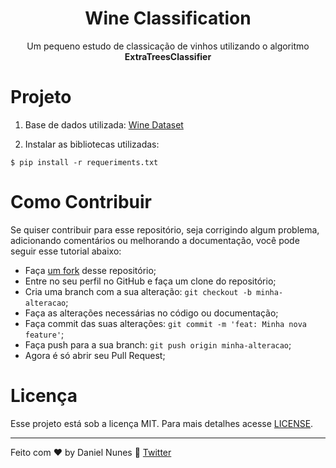 


<h1 align="center">Wine Classification</h1>

<p align="center">Um pequeno estudo de classicação de vinhos utilizando o algoritmo <strong>ExtraTreesClassifier</strong> </p>



Projeto 
========

1. Base de dados utilizada: [Wine Dataset](https://www.kaggle.com/dell4010/wine-dataset)

2. Instalar as bibliotecas utilizadas:
  ```
  $ pip install -r requeriments.txt
  ```


Como Contribuir
===============

Se quiser contribuir para esse repositório, seja corrigindo algum problema, adicionando comentários ou melhorando a documentação, você pode seguir esse tutorial abaixo:

- Faça [um fork](https://help.github.com/pt/github/getting-started-with-github/fork-a-repo) desse repositório;
- Entre no seu perfil no GitHub e faça um clone do repositório;
- Cria uma branch com a sua alteração: `git checkout -b minha-alteracao`;
- Faça as alterações necessárias no código ou documentação;
- Faça commit das suas alterações: `git commit -m 'feat: Minha nova feature'`;
- Faça push para a sua branch: `git push origin minha-alteracao`;
- Agora é só abrir seu Pull Request;

Licença 
=======

Esse projeto está sob a licença MIT. Para mais detalhes acesse [LICENSE](LICENSE.md).

---

Feito com ♥ by Daniel Nunes :wave: [Twitter](https://twitter.com/danielnunesdc)
